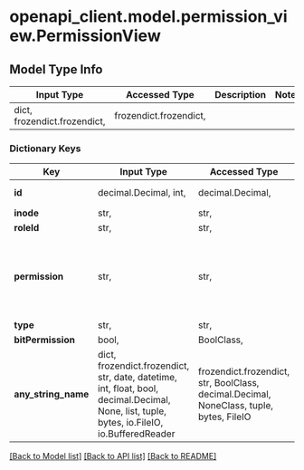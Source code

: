 # openapi_client.model.permission_view.PermissionView

## Model Type Info
Input Type | Accessed Type | Description | Notes
------------ | ------------- | ------------- | -------------
dict, frozendict.frozendict,  | frozendict.frozendict,  |  | 

### Dictionary Keys
Key | Input Type | Accessed Type | Description | Notes
------------ | ------------- | ------------- | ------------- | -------------
**id** | decimal.Decimal, int,  | decimal.Decimal,  |  | [optional] value must be a 64 bit integer
**inode** | str,  | str,  |  | [optional] 
**roleId** | str,  | str,  |  | [optional] 
**permission** | str,  | str,  |  | [optional] must be one of ["READ", "USE", "EDIT", "WRITE", "PUBLISH", "EDIT_PERMISSIONS", "CAN_ADD_CHILDREN", ] 
**type** | str,  | str,  |  | [optional] 
**bitPermission** | bool,  | BoolClass,  |  | [optional] 
**any_string_name** | dict, frozendict.frozendict, str, date, datetime, int, float, bool, decimal.Decimal, None, list, tuple, bytes, io.FileIO, io.BufferedReader | frozendict.frozendict, str, BoolClass, decimal.Decimal, NoneClass, tuple, bytes, FileIO | any string name can be used but the value must be the correct type | [optional]

[[Back to Model list]](../../README.md#documentation-for-models) [[Back to API list]](../../README.md#documentation-for-api-endpoints) [[Back to README]](../../README.md)


